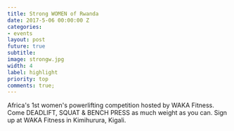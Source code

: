 ```yaml
---
title: Strong WOMEN of Rwanda
date: 2017-5-06 00:00:00 Z
categories:
- events
layout: post
future: true
subtitle:
image: strongw.jpg
width: 4
label: highlight
priority: top
comments: true;
---
```

Africa's 1st women's powerlifting competition hosted by WAKA Fitness. Come DEADLIFT, SQUAT & BENCH PRESS as much weight as you can.
Sign up at WAKA Fitness in Kimihurura, Kigali.
